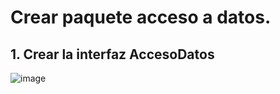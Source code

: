 # Crear paquete acceso a datos. 


## 1. Crear la interfaz AccesoDatos

![image](https://user-images.githubusercontent.com/31961588/200399320-b70228f6-f8c5-4390-9715-a22d68e17d82.png)

